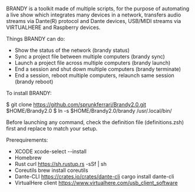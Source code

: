 BRANDY is a toolkit made of multiple scripts, for the purpose of automating a live show which integrates many devices in a network, transfers audio streams via Dante(R) protocol and Dante devices, USB/MIDI streams via VIRTUALHERE and Raspberry devices.

Things BRANDY can do:

- Show the status of the network (brandy status)
- Sync a project file between multiple computers (brandy sync)
- Launch a project file across multiple computers (brandy launch)
- End a session and shut down multiple computers (brandy terminate)
- End a session, reboot multiple computers, relaunch same session (brandy reboot)

To install BRANDY:

$ git clone https://github.com/sprunkferrari/Brandy2.0.git $HOME/Brandy2.0
$ ln -s $HOME/Brandy2.0/brandy /usr/.local/bin/

Before launching any command, check the definition file (definitions.zsh) first and replace to match your setup.

Prerequirements:

- XCODE 
    xcode-select --install
- Homebrew
- Rust 
    curl https://sh.rustup.rs -sSf | sh 
- Coreutils 
    brew install coreutils
- Dante-CLI  https://crates.io/crates/dante-cli
    cargo install dante-cli
- VirtualHere client https://www.virtualhere.com/usb_client_software

    
